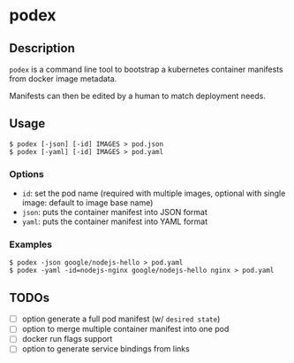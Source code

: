 # podex

## Description

`podex` is a command line tool to bootstrap a kubernetes container manifests from docker image metadata.

Manifests can then be edited by a human to match deployment needs.

## Usage
```
$ podex [-json] [-id] IMAGES > pod.json
$ podex [-yaml] [-id] IMAGES > pod.yaml
```

### Options
- `id`: set the pod name (required with multiple images, optional with single image: default to image base name)
- `json`: puts the container manifest into JSON format
- `yaml`: puts the container manifest into YAML format

### Examples
```
$ podex -json google/nodejs-hello > pod.yaml
$ podex -yaml -id=nodejs-nginx google/nodejs-hello nginx > pod.yaml
```

## TODOs
- [ ] option generate a full pod manifest (w/ `desired state`)
- [ ] option to merge multiple container manifest into one pod
- [ ] docker run flags support
- [ ] option to generate service bindings from links
